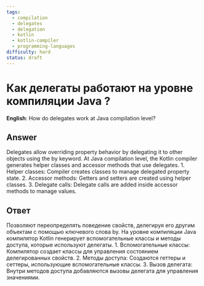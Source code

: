 ```yaml
---
tags:
  - compilation
  - delegates
  - delegation
  - kotlin
  - kotlin-compiler
  - programming-languages
difficulty: hard
status: draft
---
```


# Как делегаты работают на уровне компиляции Java ?

**English**: How do delegates work at Java compilation level?

## Answer

Delegates allow overriding property behavior by delegating it to other objects using the by keyword. At Java compilation level, the Kotlin compiler generates helper classes and accessor methods that use delegates. 1. Helper classes: Compiler creates classes to manage delegated property state. 2. Accessor methods: Getters and setters are created using helper classes. 3. Delegate calls: Delegate calls are added inside accessor methods to manage values.

## Ответ

Позволяют переопределять поведение свойств, делегируя его другим объектам с помощью ключевого слова by. На уровне компиляции Java компилятор Kotlin генерирует вспомогательные классы и методы доступа, которые используют делегаты. 1. Вспомогательные классы: Компилятор создает классы для управления состоянием делегированных свойств. 2. Методы доступа: Создаются геттеры и сеттеры, использующие вспомогательные классы. 3. Вызов делегата: Внутри методов доступа добавляются вызовы делегата для управления значениями.

